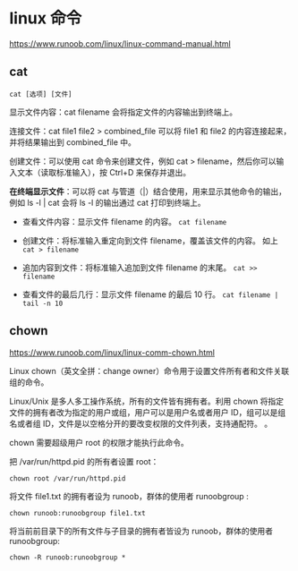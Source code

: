 # linux 命令

https://www.runoob.com/linux/linux-command-manual.html

## cat

`cat [选项] [文件]`

显示文件内容：cat filename 会将指定文件的内容输出到终端上。

连接文件：cat file1 file2 > combined_file 可以将 file1 和 file2 的内容连接起来，并将结果输出到 combined_file 中。

创建文件：可以使用 cat 命令来创建文件，例如 cat > filename，然后你可以输入文本（读取标准输入），按 Ctrl+D 来保存并退出。

**在终端显示文件**：可以将 cat 与管道（|）结合使用，用来显示其他命令的输出，例如 ls -l | cat 会将 ls -l 的输出通过 cat 打印到终端上。

- 查看文件内容：显示文件 filename 的内容。
  `cat filename`

- 创建文件：将标准输入重定向到文件 filename，覆盖该文件的内容。
  如上 `cat > filename`

- 追加内容到文件：将标准输入追加到文件 filename 的末尾。
  `cat >> filename`

- 查看文件的最后几行：显示文件 filename 的最后 10 行。
  `cat filename | tail -n 10`

## chown

https://www.runoob.com/linux/linux-comm-chown.html

Linux chown（英文全拼：change owner）命令用于设置文件所有者和文件关联组的命令。

Linux/Unix 是多人多工操作系统，所有的文件皆有拥有者。利用 chown 将指定文件的拥有者改为指定的用户或组，用户可以是用户名或者用户 ID，组可以是组名或者组 ID，文件是以空格分开的要改变权限的文件列表，支持通配符。 。

chown 需要超级用户 root 的权限才能执行此命令。

把 /var/run/httpd.pid 的所有者设置 root：

```
chown root /var/run/httpd.pid
```

将文件 file1.txt 的拥有者设为 runoob，群体的使用者 runoobgroup :

```
chown runoob:runoobgroup file1.txt
```

将当前前目录下的所有文件与子目录的拥有者皆设为 runoob，群体的使用者 runoobgroup:

```
chown -R runoob:runoobgroup *
```

